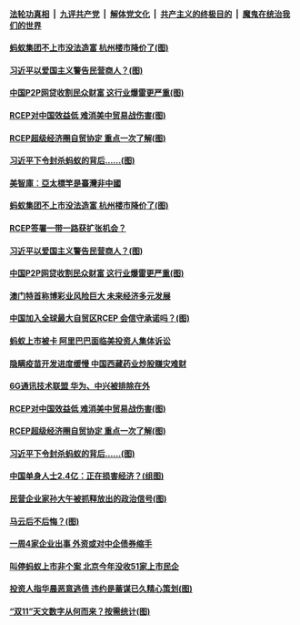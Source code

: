 ####  [法轮功真相](../../../../basic/blob/master/README.md?t=11171102) &nbsp;|&nbsp; [九评共产党](../../../../9ping.md/blob/master/README.md?t=11171102) &nbsp;|&nbsp; [解体党文化](../../../../jtdwh.md/blob/master/README.md?t=11171102)  &nbsp;|&nbsp; [共产主义的终极目的](../../../../gczydzjmd.md/blob/master/README.md?t=11171102) &nbsp;|&nbsp; [魔鬼在统治我们的世界](../../../../mgztzwmdsj.md/blob/master/README.md?t=11171102) 

#### [蚂蚁集团不上市没法造富 杭州楼市降价了(图)](../pages/p5/952787.md?t=11171102) 

#### [习近平以爱国主义警告民营商人？(图)](../pages/p5/952801.md?t=11171102) 

#### [中国P2P网贷收割民众财富 这行业爆雷更严重(图)](../pages/p5/952786.md?t=11171102) 

#### [RCEP对中国效益低 难消美中贸易战伤害(图)](../pages/p5/952743.md?t=11171102) 

#### [RCEP超级经济圈自贸协定 重点一次了解(图)](../pages/p5/952740.md?t=11171102) 

#### [习近平下令封杀蚂蚁的背后……(图)](../pages/p5/952703.md?t=11171102) 

#### [美智庫︰亞太標竿是臺灣非中國](../pages/p5/952807.md?t=11171102) 

#### [蚂蚁集团不上市没法造富 杭州楼市降价了(图)](../pages/p5/952787.md?t=11171102) 

#### [RCEP签署一带一路获扩张机会？](../pages/p5/952805.md?t=11171102) 

#### [习近平以爱国主义警告民营商人？(图)](../pages/p5/952801.md?t=11171102) 

#### [中国P2P网贷收割民众财富 这行业爆雷更严重(图)](../pages/p5/952786.md?t=11171102) 

#### [澳门特首称博彩业风险巨大 未来经济多元发展](../pages/p5/952771.md?t=11171102) 

#### [中国加入全球最大自贸区RCEP 会信守承诺吗？(图)](../pages/p5/952757.md?t=11171102) 

#### [蚂蚁上市被卡 阿里巴巴面临美投资人集体诉讼](../pages/p5/952747.md?t=11171102) 

#### [隐瞒疫苗开发进度缓慢 中国西藏药业炒股赚灾难财](../pages/p5/952746.md?t=11171102) 

#### [6G通讯技术联盟 华为、中兴被排除在外](../pages/p5/952745.md?t=11171102) 

#### [RCEP对中国效益低 难消美中贸易战伤害(图)](../pages/p5/952743.md?t=11171102) 

#### [RCEP超级经济圈自贸协定 重点一次了解(图)](../pages/p5/952740.md?t=11171102) 

#### [习近平下令封杀蚂蚁的背后……(图)](../pages/p5/952703.md?t=11171102) 

#### [中国单身人士2.4亿：正在损害经济？(组图)](../pages/p5/952704.md?t=11171102) 

#### [民营企业家孙大午被抓释放出的政治信号(图)](../pages/p5/952702.md?t=11171102) 

#### [马云后不后悔？(图)](../pages/p5/952699.md?t=11171102) 

#### [一周4家企业出事 外资或对中企债券缩手](../pages/p5/952683.md?t=11171102) 

#### [叫停蚂蚁上市非个案 北京今年没收51家上市民企](../pages/p5/952681.md?t=11171102) 

#### [投资人指华晨恶意逃债 违约是蓄谋已久精心策划(图)](../pages/p5/952673.md?t=11171102) 

#### [“双11”天文数字从何而来？按需统计(图)](../pages/p5/952639.md?t=11171102) 


